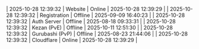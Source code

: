 | 2025-10-28 12:39:32 | Website | Online | 2025-10-28 12:39:29 |
| 2025-10-28 12:39:32 | Registration | Offline | 2025-09-09 16:40:23 |
| 2025-10-28 12:39:32 | Auth Server | Offline | 2025-08-18 09:33:31 |
| 2025-10-28 12:39:32 | Kezan (PvE) | Offline | 2025-10-11 12:51:30 |
| 2025-10-28 12:39:32 | Gurubashi (PvP) | Offline | 2025-08-23 21:44:06 |
| 2025-10-28 12:39:32 | Cloudflare | Online | 2025-10-28 12:39:29 |
